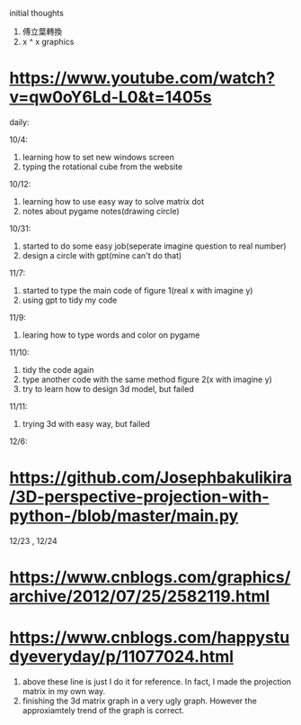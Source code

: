 initial thoughts
1. 傅立葉轉換
2. x ^ x graphics
# https://www.youtube.com/watch?v=qw0oY6Ld-L0&t=1405s



daily:

10/4:
1. learning how to set new windows screen
2. typing the rotational cube from the website

10/12:
1. learning how to use easy way to solve matrix dot
2. notes about pygame notes(drawing circle)

10/31:
1. started to do some easy job(seperate imagine question to real number)
2. design a circle with gpt(mine can't do that)

11/7:
1. started to type the main code of figure 1(real x with imagine y)
2. using gpt to tidy my code

11/9:
1. learing how to type words and color on pygame

11/10:
1. tidy the code again
2. type another code with the same method figure 2(x with imagine y)
3. try to learn how to design 3d model, but failed

11/11:
1. trying 3d with easy way, but failed

12/6:
# https://github.com/Josephbakulikira/3D-perspective-projection-with-python-/blob/master/main.py

12/23 , 12/24
# https://www.cnblogs.com/graphics/archive/2012/07/25/2582119.html
# https://www.cnblogs.com/happystudyeveryday/p/11077024.html
1. above these line is just I do it for reference. In fact, I made the projection matrix in my own way. 
2. finishing the 3d matrix graph in a very ugly graph. However the approxiamtely trend of the graph is correct.